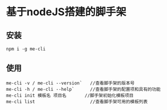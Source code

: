 # 基于nodeJS搭建的脚手架

## 安装
```
npm i -g me-cli
```

## 使用

```
me-cli -v / me-cli --version`   //查看脚手架的版本号
me-cli -h / me-cli --help`      //查看脚手架的配置项和具有的功能
me-cli init 模板名 项目名       //脚手架初始化模板项目
me-cli list                     //查看脚手架可用的模板列表
```



